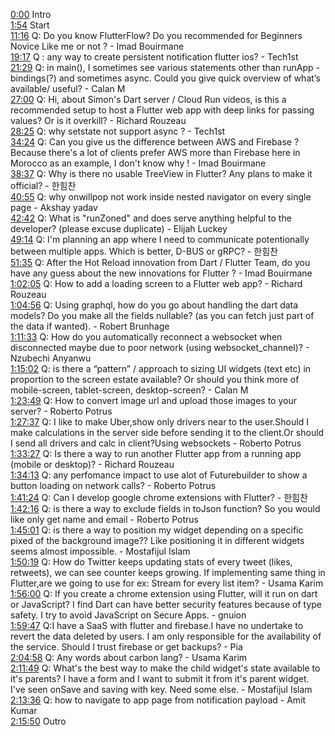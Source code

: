[0:00](https://www.youtube.com/watch?v=m2U9N-QFWxs&t=0m00s) Intro  
[1:54](https://www.youtube.com/watch?v=m2U9N-QFWxs&t=1m54s) Start  
[11:16](https://www.youtube.com/watch?v=m2U9N-QFWxs&t=11m16s) Q: Do you know FlutterFlow? Do you recommended for Beginners Novice Like me or not ? - Imad Bouirmane  
[19:17](https://www.youtube.com/watch?v=m2U9N-QFWxs&t=19m17s) Q : any way to create persistent notification flutter ios? - Tech1st  
[21:29](https://www.youtube.com/watch?v=m2U9N-QFWxs&t=21m29s) Q: in main(), I sometimes see various statements other than runApp - bindings(?) and sometimes async. Could you give quick overview of what’s available/ useful? - Calan M  
[27:00](https://www.youtube.com/watch?v=m2U9N-QFWxs&t=27m00s) Q: Hi, about Simon's Dart server / Cloud Run videos, is this a recommended setup to host a Flutter web app with deep links for passing values? Or is it overkill? - Richard Rouzeau  
[28:25](https://www.youtube.com/watch?v=m2U9N-QFWxs&t=28m25s) Q: why setstate not support async ? - Tech1st  
[34:24](https://www.youtube.com/watch?v=m2U9N-QFWxs&t=34m24s) Q: Can you give us the difference between AWS and Firebase ? Because there's a lot of clients prefer AWS more than Firebase here in Morocco as an example, I don't know why ! - Imad Bouirmane  
[38:37](https://www.youtube.com/watch?v=m2U9N-QFWxs&t=38m37s) Q: Why is there no usable TreeView in Flutter? Any plans to make it official? - 한힘찬  
[40:55](https://www.youtube.com/watch?v=m2U9N-QFWxs&t=40m55s) Q: why onwillpop not work inside nested navigator on every single page - Akshay yadav  
[42:42](https://www.youtube.com/watch?v=m2U9N-QFWxs&t=42m42s) Q: What is "runZoned" and does serve anything helpful to the developer? (please excuse duplicate) - Elijah Luckey  
[49:14](https://www.youtube.com/watch?v=m2U9N-QFWxs&t=49m14s) Q: I'm planning an app where I need to communicate potentionally between multiple apps. Which is better, D-BUS or gRPC? - 한힘찬  
[51:35](https://www.youtube.com/watch?v=m2U9N-QFWxs&t=51m35s) Q: After the Hot Reload innovation from Dart / Flutter Team, do you have any guess about the new innovations for Flutter ? - Imad Bouirmane  
[1:02:05](https://www.youtube.com/watch?v=m2U9N-QFWxs&t=1h02m05s) Q: How to add a loading screen to a Flutter web app? - Richard Rouzeau  
[1:04:56](https://www.youtube.com/watch?v=m2U9N-QFWxs&t=1h04m56s) Q: Using graphql, how do you go about handling the dart data models? Do you make all the fields nullable? (as you can fetch just part of the data if wanted). - Robert Brunhage  
[1:11:33](https://www.youtube.com/watch?v=m2U9N-QFWxs&t=1h11m33s) Q: How do you automatically reconnect a websocket when disconnected maybe due to poor network (using websocket_channel)? - Nzubechi Anyanwu  
[1:15:02](https://www.youtube.com/watch?v=m2U9N-QFWxs&t=1h15m02s) Q: is there a “pattern” / approach to sizing UI widgets (text etc) in proportion to the screen estate available? Or should you think more of mobile-screen, tablet-screen, desktop-screen? - Calan M  
[1:23:49](https://www.youtube.com/watch?v=m2U9N-QFWxs&t=1h23m49s) Q: How to convert image url and upload those images to your server? - Roberto Potrus  
[1:27:37](https://www.youtube.com/watch?v=m2U9N-QFWxs&t=1h27m37s) Q: I like to make Uber,show only drivers near to the user.Should I make calculations in the server side before sending it to the client.Or should I send all drivers and calc in client?Using websockets - Roberto Potrus  
[1:33:27](https://www.youtube.com/watch?v=m2U9N-QFWxs&t=1h33m27s) Q: Is there a way to run another Flutter app from a running app (mobile or desktop)? - Richard Rouzeau  
[1:34:13](https://www.youtube.com/watch?v=m2U9N-QFWxs&t=1h34m13s) Q: any perfomance impact to use alot of Futurebuilder to show a button loading on network calls? - Roberto Potrus  
[1:41:24](https://www.youtube.com/watch?v=m2U9N-QFWxs&t=1h41m24s) Q: Can I develop google chrome extensions with Flutter? - 한힘찬  
[1:42:16](https://www.youtube.com/watch?v=m2U9N-QFWxs&t=1h42m16s) Q: is there a way to exclude fields in toJson function? So you would like only get name and email - Roberto Potrus  
[1:45:01](https://www.youtube.com/watch?v=m2U9N-QFWxs&t=1h45m01s) Q: is there a way to position my widget depending on a specific pixed of the background image?? Like positioning it in different widgets seems almost impossible. - Mostafijul Islam  
[1:50:19](https://www.youtube.com/watch?v=m2U9N-QFWxs&t=1h50m19s) Q: How do Twitter keeps updating stats of every tweet (likes, retweets), we can see counter keeps growing. If implementing same thing in Flutter,are we going to use for ex: Stream for every list item? - Usama Karim  
[1:56:00](https://www.youtube.com/watch?v=m2U9N-QFWxs&t=1h56m00s) Q: If you create a chrome extension using Flutter, will it run on dart or JavaScript? I find Dart can have better security features because of type safety. I try to avoid JavaScript on Secure Apps. - gnuion  
[1:59:47](https://www.youtube.com/watch?v=m2U9N-QFWxs&t=1h59m47s) Q:I have a SaaS with flutter and firebase.I have no undertake to revert the data deleted by users. I am only responsible for the availability of the service. Should I trust firebase or get backups? - Pia  
[2:04:58](https://www.youtube.com/watch?v=m2U9N-QFWxs&t=2h04m58s) Q: Any words about carbon lang? - Usama Karim  
[2:11:49](https://www.youtube.com/watch?v=m2U9N-QFWxs&t=2h11m49s) Q: What's the best way to make the child widget's state available to it's parents? I have a form and I want to submit it from it's parent widget. I've seen onSave and saving with key. Need some else. - Mostafijul Islam  
[2:13:36](https://www.youtube.com/watch?v=m2U9N-QFWxs&t=2h13m36s) Q: how to navigate to app page from notification payload - Amit Kumar  
[2:15:50](https://www.youtube.com/watch?v=m2U9N-QFWxs&t=2h15m50s) Outro  
